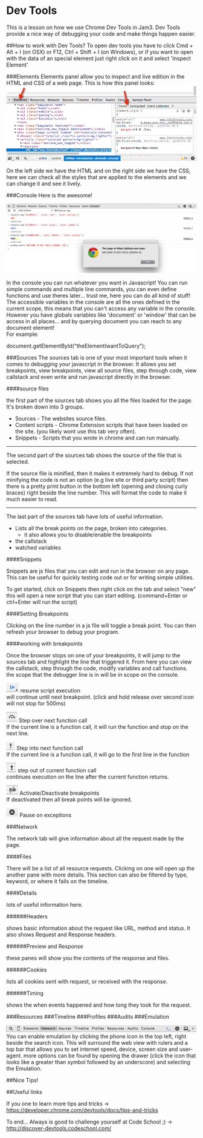 # Dev Tools
This is a lesson on how we use Chrome Dev Tools in Jam3. Dev Tools provide a nice way of debugging your code and make things happen easier.

##How to work with Dev Tools?
To open dev tools you have to click Cmd + Alt + I (on OSX) or F12, Ctrl + Shift + I (on Windows), or if you want to open with the data of an special element just right click on it and select 'Inspect Element'

###Elements
Elements panel allow you to inspect and live edition in the HTML and CSS of a web page.
This is how this panel looks:
![alt tag](./images/elements-panel.png?raw=true "Elements Panel")  


On the left side we have the HTML and on the right side we have the CSS, here we can check all the styles that are applied to the elements and we can change it and see it lively.

###Console
Here is the awesome!  

![alt tag](./images/console-panel-hello.png?raw=true "Console Panel")

In the console you can run whatever you want in Javascript! You can run simple commands and multiple line commands, you can even define functions and use theres later... trust me, here you can do all kind of stuff!  
The accessible variables in the console are all the ones defined in the current scope, this means that you can't access any variable in the console. However you have globals variables like 'document' or 'window' that can be access in all places... and by querying document you can reach to any document element!  
For example: 
  
document.getElementById("theElementIwantToQuery");



###Sources
The sources tab is one of your most important tools when it comes to debugging your javascript in the browser. It allows you set breakpoints, view breakpoints, view all source files, step through code, view callstack and even write and run javascript directly in the browser.

####source files

the first part of the sources tab shows you all the files loaded for the page. It's broken down into 3 groups.

* Sources - The websites source files.
* Content scripts - Chrome Extension scripts that have been loaded on the site. (you likely wont use this tab very often).
* Snippets - Scripts that you wrote in chrome and can run manually.

***

The second part of the sources tab shows the source of the file that is selected.

If the source file is minified, then it makes it extremely hard to debug. If not minifying the code is not an option (e.g live site or third party script) then there is a pretty print button in the bottom left (opening and closing curly braces) right beside the line number. This will format the code to make it much easier to read. 

***

The last part of the sources tab have lots of useful information.
* Lists all the break points on the page, broken into categories.
  * it also allows you to disable/enable the breakpoints
* the callstack
* watched variables



####Snippets

Snippets are js files that you can edit and run in the browser on any page. This can be useful for quickly testing code out or for writing simple utilities.

To get started, click on Snippets then right click on the tab and select "new" this will open a new script that you can start editing. (command+Enter or ctrl+Enter will run the script)

####Setting Breakpoints

Clicking on the line number in a js file will toggle a break point. You can then refresh your browser to debug your program.

####working with breakpoints

Once the browser stops on one of your breakpoints, it will jump to the sources tab and highlight the line that triggered it. 
From here you can view the callstack, step through the code, modify variables and call functions.
the scope that the debugger line is in will be in scope on the console.

![alt tag](./images/continue.png?raw=true "continue")
resume script execution  
will continue until next breakpoint. (click and hold release over second icon will not stop for 500ms)

![alt tag](./images/skip.png?raw=true "Step Over Next Function")
Step over next function call  
If the current line is a function call, it will run the function and stop on the next line.

![alt tag](./images/into_function.png?raw=true "Step Into Next Function")
Step into next function call  
If the current line is a function call, it will go to the first line in the function

![alt tag](./images/out_of_function.png?raw=true "Step Out Of Next Function")
step out of current function call  
continues execution on the line after the current function returns.


![alt tag](./images/turn_off_breakpoints.png?raw=true "Enable Or Disable Breakpoints")
Activate/Deactivate breakpoints  
If deactivated then all break points will be ignored.

![alt tag](./images/pause_on_exception.png?raw=true "Pause On Exception")
Pause on exceptions

###Network

The network tab will give information about all the request made by the page. 

####Files

There will be a list of all resource requests. Clicking on one will open up the another pane with more details. This section can also be filtered by type, keyword, or where it falls on the timeline. 

####Details

lots of useful information here.

######Headers

shows basic information about the request like URL, method and status. It also shows Request and Response headers.

######Preview and Response

these panes will show you the contents of the response and files.

######Cookies

lists all cookies sent with request, or received with the response.

######Timing

shows the when events happened and how long they took for the request.

###Resources
###Timeline
###Profiles
###Audits
###Emulation

![alt tag](./images/top-bar.png?raw=true "Top Bar")  
You can enable emulation by clicking the phone icon in the top left, right beside the search icon. This will surround the web view with rulers and a top bar that allows you to set internet speed, device, screen size and user-agent.
more options can be found by opening the drawer (click the icon that looks like a greater than symbol followed by an underscore) and selecting the Emulation.

##Nice Tips!

##Useful links

If you one to learn more tips and tricks -> https://developer.chrome.com/devtools/docs/tips-and-tricks

To end... Always is good to challenge yourself at Code School ;) -> http://discover-devtools.codeschool.com/

